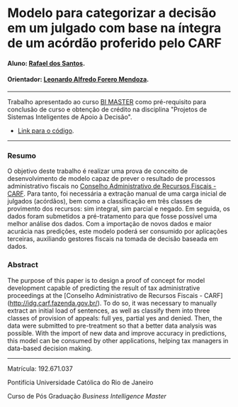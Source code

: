 # Modelo para categorizar a decisão em um julgado com base na íntegra de um acórdão proferido pelo CARF
#### Aluno: [Rafael dos Santos](https://github.com/Rafasoitavus).
#### Orientador: [Leonardo Alfredo Forero Mendoza](https://github.com/leofome8).

---

Trabalho apresentado ao curso [BI MASTER](https://ica.puc-rio.ai/bi-master) como pré-requisito para conclusão de curso e obtenção de crédito na disciplina "Projetos de Sistemas Inteligentes de Apoio à Decisão".
- [Link para o código](https://github.com/Rafasoitavus/puc-rio-bi-master-tcc-dev).

---

### Resumo

O objetivo deste trabalho é realizar uma prova de conceito de desenvolvimento de modelo capaz de prever o resultado de processos administrativo fiscais no [Conselho Administrativo de Recursos Fiscais - CARF](http://idg.carf.fazenda.gov.br/). Para tanto, foi necessária a extração manual de uma carga inicial de julgados (acórdãos), bem como a classificação em três classes de provimento dos recursos: sim integral, sim parcial e negado. Em seguida, os dados foram submetidos a pré-tratamento para que fosse possível uma melhor análise dos dados. Com a importação de novos dados e maior acurácia nas predições, este modelo poderá ser consumido por aplicações terceiras, auxiliando gestores fiscais na tomada de decisão baseada em dados.

### Abstract

The purpose of this paper is to design a proof of concept for model development capable of predicting the result of tax administrative proceedings at the [Conselho Administrativo de Recursos Fiscais - CARF] (http://idg.carf.fazenda.gov.br/). To do so, it was necessary to manually extract an initial load of sentences, as well as classify them into three classes of provision of appeals: full yes, partial yes and denied. Then, the data were submitted to pre-treatment so that a better data analysis was possible. With the import of new data and improve accuracy in predictions, this model can be consumed by other applications, helping tax managers in data-based decision making. 


---

Matrícula: 192.671.037

Pontifícia Universidade Católica do Rio de Janeiro

Curso de Pós Graduação *Business Intelligence Master*

